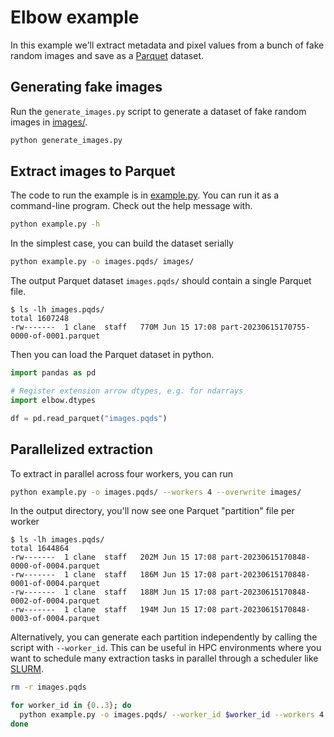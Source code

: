 # Elbow example

In this example we'll extract metadata and pixel values from a bunch of fake random images and save as a [Parquet](https://parquet.apache.org/) dataset.

## Generating fake images

Run the `generate_images.py` script to generate a dataset of fake random images in [images/](images/).

```sh
python generate_images.py
```

## Extract images to Parquet

The code to run the example is in [example.py](example.py). You can run it as a command-line program. Check out the help message with.

```sh
python example.py -h
```

In the simplest case, you can build the dataset serially

```sh
python example.py -o images.pqds/ images/
```

The output Parquet dataset `images.pqds/` should contain a single Parquet file.

```
$ ls -lh images.pqds/
total 1607248
-rw-------  1 clane  staff   770M Jun 15 17:08 part-20230615170755-0000-of-0001.parquet
```

Then you can load the Parquet dataset in python.

```python
import pandas as pd

# Register extension arrow dtypes, e.g. for ndarrays
import elbow.dtypes

df = pd.read_parquet("images.pqds")
```

## Parallelized extraction

To extract in parallel across four workers, you can run

```sh
python example.py -o images.pqds/ --workers 4 --overwrite images/
```

In the output directory, you'll now see one Parquet "partition" file per worker

```
$ ls -lh images.pqds/
total 1644864
-rw-------  1 clane  staff   202M Jun 15 17:08 part-20230615170848-0000-of-0004.parquet
-rw-------  1 clane  staff   186M Jun 15 17:08 part-20230615170848-0001-of-0004.parquet
-rw-------  1 clane  staff   188M Jun 15 17:08 part-20230615170848-0002-of-0004.parquet
-rw-------  1 clane  staff   194M Jun 15 17:08 part-20230615170848-0003-of-0004.parquet
```

Alternatively, you can generate each partition independently by calling the script with `--worker_id`. This can be useful in HPC environments where you want to schedule many extraction tasks in parallel through a scheduler like [SLURM](https://slurm.schedmd.com/documentation.html).

```sh
rm -r images.pqds

for worker_id in {0..3}; do
  python example.py -o images.pqds/ --worker_id $worker_id --workers 4 images/ &
done
```
